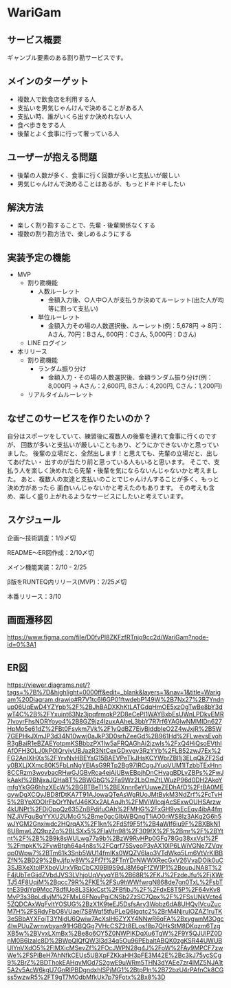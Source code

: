 # WariGam

## サービス概要

ギャンブル要素のある割り勘サービスです。

## メインのターゲット

- 複数人で飲食店を利用する人
- 支払いを男気じゃんけんで決めることがある人
- 支払い時、誰がいくら出すか決めれない人
- 食べ歩きをする人
- 後輩とよく食事に行って奢っている人

## ユーザーが抱える問題

- 後輩の人数が多く、食事に行く回数が多いと支払いが厳しい
- 男気じゃんけんで決めることはあるが、もっとドキドキしたい

## 解決方法

- 楽しく割り勘することで、先輩・後輩関係なくする
- 複数の割り勘方法で、楽しめるようにする

## 実装予定の機能

- MVP
  - 割り勘機能
    - 人数ルーレット
      - 金額入力後、○人中○人が支払うか決めてルーレット(出た人が均等に割って支払い)
    - 単位ルーレット
      - 金額入力その場の人数選択後、ルーレット(例：5,678円 → 8円：Aさん, 70円：Bさん, 600円：Cさん, 5,000円：Dさん)
  - LINE ログイン
- 本リリース
  - 割り勘機能
    - ランダム振り分け
      - 金額入力・その場の人数選択後、金額ランダム振り分け(例：8,000円 → Aさん：2,600円, Bさん：4,200円, Cさん：1,200円)
  - リアルタイムルーレット

## なぜこのサービスを作りたいのか？

自分はスポーツをしていて、練習後に複数人の後輩を連れて食事に行くのですが、
回数が多いと支払いが厳しいこともあり、どうにかできないかと思っていました。
後輩の立場だと、全然出します！と思えても、先輩の立場だと、出してあげたい・
出すのが当たり前と思っている人もいると思います。
そこで、支払う人を楽しく決めれたら先輩・後輩を気にならないんじゃないかと考えました。
あと、複数人の友達と支払いのことでじゃんけんすることが多く、もっと決め方があったら
面白いんじゃないかと考えたのもあります。
その考えも含め、楽しく盛り上がれるようなサービスにしたいと考えています。

## スケジュール

企画〜技術調査：1/9〆切

README〜ER図作成：2/10〆切

メイン機能実装：2/10 - 2/25

β版をRUNTEQ内リリース(MVP)：2/25〆切

本番リリース：3/10

## 画面遷移図
https://www.figma.com/file/D0fvPI8ZKFzfRTnjo9cc2d/WariGam?node-id=0%3A1

## ER図
https://viewer.diagrams.net/?tags=%7B%7D&highlight=0000ff&edit=_blank&layers=1&nav=1&title=Warigam%20Diagram.drawio#R7V1tc6I6GP01ftwdebP149W%2B7Nx27%2B7Yndnup06UqEwD4YZYpb%2F%2BJhBADXKhKtLATGdqHmOE5xzOgTwBe8bY3dwT4C%2B%2FYxuint63Nz3jpqfrmqkP2D8eCePI1WAYBxbEsUWnLPDkvEMR7IvoyrFhsNORYoyo4%2B8GZ9jz4IzuxAAheL3bbY7R7rf6YAGlwNMMIDn627HpMo5e61dZ%2FBt0Fsvkm7Vk%2F1yQdBZ7EiyBjddbIeO2Z4wJxjR%2B5W7GEPHkJXmJP3d34N10wwj0aJkP3D0srhZeeGd%2B961Hd%2FLwevsEvohR3gBaiR1eBZAEYotpmKSBbbzPX1Iw5aFRQAGhAi2jzwIs%2FxQ4HiQsoEVthIAfOFH3OLJ0kP0IQryiyUBJazR3NtCexGDxvgy3RzYYb%2FLB52zwJ7Ex%2FG2AnIXHXs%2FYrvNvHBEYsG15BAEVPeTkJHsKCYWbrZBI1j3ELqQkZF2Sdy0BXLjXXmc80K5FbLnNgYEIAsG9RTp2Bg97IRCqgJYuoVUM1ITzbbTExHnn8CCRzm3wovbacRHwGJGBvRca4ejAjUBwEBpjhDnCHvagBDLvZBPs%2FwJkAakI%2BNjxaJQHa8T%2BWGbG%2Fa9Wz2LbOmZtLWuzP96d0DH2AkoYmfgYkGG6hhzXEcW%2BGBTBeTI%2BEXnnr6eYUuweZEDhAfD%2FtBA0MEqywDgXCQyJBD8fDtKA7T91AJowaQTeAsWgRUoJMtBykM3NdZrf%2FcTvH5%2BYpXOOIrFbOrYNvfJ46KXx2ALAqJh%2FMViWlcqjAcSExwOUHSArzw4kUNPt%2FDjOpoQz635ZnBPdjfuOAh%2FMHG%2FxGH9ysEcEqy4ibA4fmNZJiVFquBqYYXU2UMoG%2Bme0gcGlbWBQngT1iAO0nWS8Iz3AKg2G6h5wJYGM2Gnxiwdc2HQrqAX%2F1kn%2FdSf9F5f%2B4aWlf6iu9F%2BXBkN16U8mwLZQ9pzZq%2BLSXx5%2FlaVfn98%2F309fX%2F%2Bmr%2F%2BYtnt%2F%2B%2B9k8sWULwg77a9b%2BzW9RvHPp0GFq78Gq38xxVsl%2F%2FmpkK%2FvwBtgh64a4n8s%2FCqrf75SyeoP3yAX10IP6LWiVGNe7ZVqyqp0Wpw7%2BTm61k3Snb5WU14fmlKs0WQZV6lao3VTdWkq5Lm6VtVrKlBBZfN%2BD29%2BvJjfpiv8W%2Ff7f%2FTnYDrNWWXRecGxV26VvaDOik0uC3SJBXeXtoIPXboVUrxVRpCbCXl9Bl9S9dJ8M6gFfZW1P1%2BoupJNA8T%2F4jUbTeGijdZVbdJVS3LVhjoUqVyyqYB%2B68R%2FKJ%2FzdeJfu%2FjXWrTJ54F8UqiM%2Bqcc79R%2FKE%2FSu9hWWfwrgN868de7gn0TxL%2FsbTtnE39djYp9Mcc78dflUo8L3SkkCst%2FBfjbJ%2F%2FdxE8T5P%2F64vKv8MyP3s38pLdlyjM%2FMxL6FNovPgiCNSb2ZzSC7Qpx%2F%2FSsUNkVcte45ZQDCAxWqFvItYOSUG%2BzX1K9teEJ5DsfsAry3Wobz6dA8UHQyIVcuZucM7H%2FSRdyFbO8VUaej7S8Wqf5tfuPLeQ6lgqtc2%2BrM4NjrulOZAZ1ruTK3eSBbAYXFojT3YNjdU6Qwiw7AcXsIH6ZYXY4NNwR6qFA%2BxygwnM3Ogc4lwPUuZwrnwbyan91HGBQGg7VHcCSZ2t8ELosf8p7QHkStM8DKqzm6TzgXB5w%2BVvxLXmBx%2Be8o6OY5Z0NWPIKDqXu6TgW%2F9Y5QJUlPZ0DnM0B6lzalc8D%2BWpQIQfQW3l3d34q5Ou96PEbaltABQK0zgKSR44UWUBUlYnVXdO5%2FlMXicMSevZf%2FOcJWPN28g4J%2FoW%2FAy9MPCF7zwWe%2FSPiBeH7AhNfkCEUs5UBXpFZKkaHH3pFE3M42E%2Bc3kJ75ycSCg9%2BrZ%2BDThokEAHqvMGd7S2gwE9uWRm5THN3dYAEe7zr4lMZ5NJA1t5A2v5AcW6kgU7GnRIPBDgndxhlSPjMG1%2BtpPln%2B72bzU4rPAfnCk8CGss5wzwR5%2FT9gT7MOdbMfkUk7p79Fotx%2Bx8%3D
